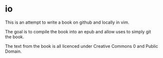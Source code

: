 # io
This is an attempt to write a book on github and locally in vim.

The goal is to compile the book into an epub and allow uses to simply git the book.

The text from the book is all licenced under Creative Commons 0 and Public Domain.
